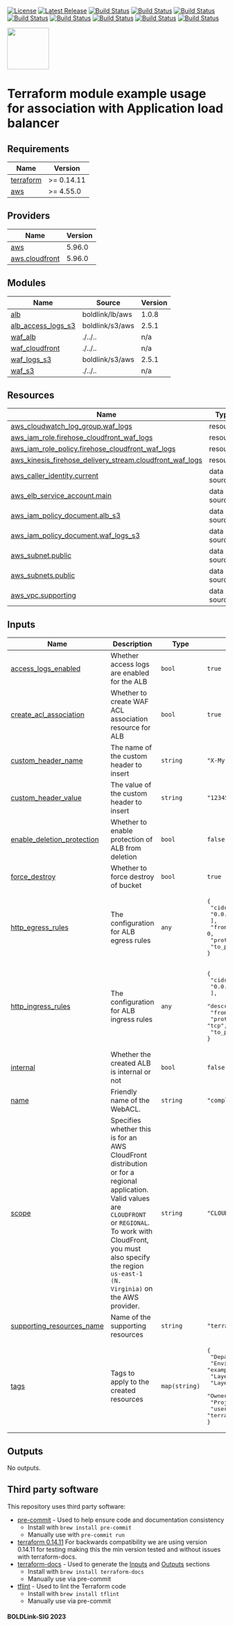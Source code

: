 [![License](https://img.shields.io/badge/License-Apache-blue.svg)](https://github.com/boldlink/terraform-aws-waf/blob/main/LICENSE)
[![Latest Release](https://img.shields.io/github/release/boldlink/terraform-aws-waf.svg)](https://github.com/boldlink/terraform-aws-waf/releases/latest)
[![Build Status](https://github.com/boldlink/terraform-aws-waf/actions/workflows/update.yaml/badge.svg)](https://github.com/boldlink/terraform-aws-waf/actions)
[![Build Status](https://github.com/boldlink/terraform-aws-waf/actions/workflows/release.yaml/badge.svg)](https://github.com/boldlink/terraform-aws-waf/actions)
[![Build Status](https://github.com/boldlink/terraform-aws-waf/actions/workflows/pre-commit.yaml/badge.svg)](https://github.com/boldlink/terraform-aws-waf/actions)
[![Build Status](https://github.com/boldlink/terraform-aws-waf/actions/workflows/pr-labeler.yaml/badge.svg)](https://github.com/boldlink/terraform-aws-waf/actions)
[![Build Status](https://github.com/boldlink/terraform-aws-waf/actions/workflows/module-examples-tests.yaml/badge.svg)](https://github.com/boldlink/terraform-aws-waf/actions)
[![Build Status](https://github.com/boldlink/terraform-aws-waf/actions/workflows/checkov.yaml/badge.svg)](https://github.com/boldlink/terraform-aws-waf/actions)
[![Build Status](https://github.com/boldlink/terraform-aws-waf/actions/workflows/auto-merge.yaml/badge.svg)](https://github.com/boldlink/terraform-aws-waf/actions)
[![Build Status](https://github.com/boldlink/terraform-aws-waf/actions/workflows/auto-badge.yaml/badge.svg)](https://github.com/boldlink/terraform-aws-waf/actions)

[<img src="https://avatars.githubusercontent.com/u/25388280?s=200&v=4" width="96"/>](https://boldlink.io)

# Terraform module example usage for association with Application load balancer


<!-- BEGINNING OF PRE-COMMIT-TERRAFORM DOCS HOOK -->
## Requirements

| Name | Version |
|------|---------|
| <a name="requirement_terraform"></a> [terraform](#requirement\_terraform) | >= 0.14.11 |
| <a name="requirement_aws"></a> [aws](#requirement\_aws) | >= 4.55.0 |

## Providers

| Name | Version |
|------|---------|
| <a name="provider_aws"></a> [aws](#provider\_aws) | 5.96.0 |
| <a name="provider_aws.cloudfront"></a> [aws.cloudfront](#provider\_aws.cloudfront) | 5.96.0 |

## Modules

| Name | Source | Version |
|------|--------|---------|
| <a name="module_alb"></a> [alb](#module\_alb) | boldlink/lb/aws | 1.0.8 |
| <a name="module_alb_access_logs_s3"></a> [alb\_access\_logs\_s3](#module\_alb\_access\_logs\_s3) | boldlink/s3/aws | 2.5.1 |
| <a name="module_waf_alb"></a> [waf\_alb](#module\_waf\_alb) | ./../.. | n/a |
| <a name="module_waf_cloudfront"></a> [waf\_cloudfront](#module\_waf\_cloudfront) | ./../.. | n/a |
| <a name="module_waf_logs_s3"></a> [waf\_logs\_s3](#module\_waf\_logs\_s3) | boldlink/s3/aws | 2.5.1 |
| <a name="module_waf_s3"></a> [waf\_s3](#module\_waf\_s3) | ./../.. | n/a |

## Resources

| Name | Type |
|------|------|
| [aws_cloudwatch_log_group.waf_logs](https://registry.terraform.io/providers/hashicorp/aws/latest/docs/resources/cloudwatch_log_group) | resource |
| [aws_iam_role.firehose_cloudfront_waf_logs](https://registry.terraform.io/providers/hashicorp/aws/latest/docs/resources/iam_role) | resource |
| [aws_iam_role_policy.firehose_cloudfront_waf_logs](https://registry.terraform.io/providers/hashicorp/aws/latest/docs/resources/iam_role_policy) | resource |
| [aws_kinesis_firehose_delivery_stream.cloudfront_waf_logs](https://registry.terraform.io/providers/hashicorp/aws/latest/docs/resources/kinesis_firehose_delivery_stream) | resource |
| [aws_caller_identity.current](https://registry.terraform.io/providers/hashicorp/aws/latest/docs/data-sources/caller_identity) | data source |
| [aws_elb_service_account.main](https://registry.terraform.io/providers/hashicorp/aws/latest/docs/data-sources/elb_service_account) | data source |
| [aws_iam_policy_document.alb_s3](https://registry.terraform.io/providers/hashicorp/aws/latest/docs/data-sources/iam_policy_document) | data source |
| [aws_iam_policy_document.waf_logs_s3](https://registry.terraform.io/providers/hashicorp/aws/latest/docs/data-sources/iam_policy_document) | data source |
| [aws_subnet.public](https://registry.terraform.io/providers/hashicorp/aws/latest/docs/data-sources/subnet) | data source |
| [aws_subnets.public](https://registry.terraform.io/providers/hashicorp/aws/latest/docs/data-sources/subnets) | data source |
| [aws_vpc.supporting](https://registry.terraform.io/providers/hashicorp/aws/latest/docs/data-sources/vpc) | data source |

## Inputs

| Name | Description | Type | Default | Required |
|------|-------------|------|---------|:--------:|
| <a name="input_access_logs_enabled"></a> [access\_logs\_enabled](#input\_access\_logs\_enabled) | Whether access logs are enabled for the ALB | `bool` | `true` | no |
| <a name="input_create_acl_association"></a> [create\_acl\_association](#input\_create\_acl\_association) | Whether to create WAF ACL association resource for ALB | `bool` | `true` | no |
| <a name="input_custom_header_name"></a> [custom\_header\_name](#input\_custom\_header\_name) | The name of the custom header to insert | `string` | `"X-My-Company-Tracking-ID"` | no |
| <a name="input_custom_header_value"></a> [custom\_header\_value](#input\_custom\_header\_value) | The value of the custom header to insert | `string` | `"1234567890"` | no |
| <a name="input_enable_deletion_protection"></a> [enable\_deletion\_protection](#input\_enable\_deletion\_protection) | Whether to enable protection of ALB from deletion | `bool` | `false` | no |
| <a name="input_force_destroy"></a> [force\_destroy](#input\_force\_destroy) | Whether to force destroy of bucket | `bool` | `true` | no |
| <a name="input_http_egress_rules"></a> [http\_egress\_rules](#input\_http\_egress\_rules) | The configuration for ALB egress rules | `any` | <pre>{<br>  "cidr_blocks": [<br>    "0.0.0.0/0"<br>  ],<br>  "from_port": 0,<br>  "protocol": "-1",<br>  "to_port": 0<br>}</pre> | no |
| <a name="input_http_ingress_rules"></a> [http\_ingress\_rules](#input\_http\_ingress\_rules) | The configuration for ALB ingress rules | `any` | <pre>{<br>  "cidr_blocks": [<br>    "0.0.0.0/0"<br>  ],<br>  "description": "allow http",<br>  "from_port": 80,<br>  "protocol": "tcp",<br>  "to_port": 80<br>}</pre> | no |
| <a name="input_internal"></a> [internal](#input\_internal) | Whether the created ALB is internal or not | `bool` | `false` | no |
| <a name="input_name"></a> [name](#input\_name) | Friendly name of the WebACL. | `string` | `"complete-waf-example"` | no |
| <a name="input_scope"></a> [scope](#input\_scope) | Specifies whether this is for an AWS CloudFront distribution or for a regional application. Valid values are `CLOUDFRONT` or `REGIONAL`. To work with CloudFront, you must also specify the region `us-east-1 (N. Virginia)` on the AWS provider. | `string` | `"CLOUDFRONT"` | no |
| <a name="input_supporting_resources_name"></a> [supporting\_resources\_name](#input\_supporting\_resources\_name) | Name of the supporting resources | `string` | `"terraform-aws-waf"` | no |
| <a name="input_tags"></a> [tags](#input\_tags) | Tags to apply to the created resources | `map(string)` | <pre>{<br>  "Department": "DevOps",<br>  "Environment": "examples",<br>  "LayerId": "cExample",<br>  "LayerName": "cExample",<br>  "Owner": "Boldlink",<br>  "Project": "Examples",<br>  "user::CostCenter": "terraform-registry"<br>}</pre> | no |

## Outputs

No outputs.
<!-- END OF PRE-COMMIT-TERRAFORM DOCS HOOK -->

## Third party software
This repository uses third party software:
* [pre-commit](https://pre-commit.com/) - Used to help ensure code and documentation consistency
  * Install with `brew install pre-commit`
  * Manually use with `pre-commit run`
* [terraform 0.14.11](https://releases.hashicorp.com/terraform/0.14.11/) For backwards compatibility we are using version 0.14.11 for testing making this the min version tested and without issues with terraform-docs.
* [terraform-docs](https://github.com/segmentio/terraform-docs) - Used to generate the [Inputs](#Inputs) and [Outputs](#Outputs) sections
  * Install with `brew install terraform-docs`
  * Manually use via pre-commit
* [tflint](https://github.com/terraform-linters/tflint) - Used to lint the Terraform code
  * Install with `brew install tflint`
  * Manually use via pre-commit

#### BOLDLink-SIG 2023
